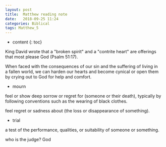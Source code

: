 ```yaml
---
layout: post
title:  Matthew reading note
date:   2018-09-25 11:24
categories: Biblical
tags: Matthew_5
---
```


* content
{: toc}



King David wrote that a "broken spirit" and a "contrite heart" are offerings that most please God (Psalm 51:17).

When faced with the consequences of our sin and the suffering of living in a fallen world, we can harden our hearts and become cynical or open them by crying out to God for help and comfort.

* mourn

feel or show deep sorrow or regret for (someone or their death), typically by following conventions such as the wearing of black clothes.

feel regret or sadness about (the loss or disappearance of something).


* trial

a test of the performance, qualities, or suitability of someone or something.

who is the judge? God
